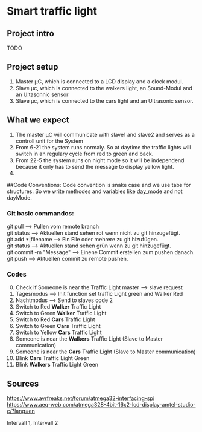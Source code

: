 <h1> Smart traffic light</h1>
<h2>Project intro</h2>
    <p> TODO</p>
<h2>Project setup</h2>
    <ol>
        <li>Master µC, which is connected to a LCD display and a clock modul.</li>
        <li>Slave µc, which is connected to the walkers light, an Sound-Modul and an Ultasonnic sensor</li>
        <li>Slave µc, which is connected to the cars light and an Ultrasonic sensor.</li>
    </ol>
<h2>What we expect</h3>
    <ol>
    <li>The master µC will communicate with slave1 and slave2 and serves as a controll unit for the System</li>
    <li>From 6-21 the system runs normaly. So at daytime the traffic lights will switch in an regulary cycle from red to green and back.</li>
    <li>From 22-5 the system runs on night mode so it will be independend because it only has to send the message to display yellow light. </li>
    <li></li>
    </ol>

    
##Code Conventions:
Code convention is snake case and we use tabs for structures.
So we write methodes and variables like day_mode and not dayMode.


### Git basic commandos:
git pull  --> Pullen vom remote branch <br />
git status --> Aktuellen stand sehen rot wenn nicht zu git hinzugefügt. <br />
git add *|filename --> Ein File oder mehrere zu git hizufügen. <br />
git status --> Aktuellen stand sehen grün wenn zu git hinzugefügt. <br />
git commit -m "Message" --> Einene Commit erstellen zum pushen danach. <br />
git push --> Aktuellen commit zu remote pushen. <br />

### Codes 
0) Check if Someone is near the Traffic Light master --> slave request
1) Tagesmodus -->  Init function set traffic Light green and Walker Red
2) Nachtmodus --> Send to slaves code 2
3) Switch to Red <b>Walker</b> Traffic Light
4) Switch to Green <b>Walker</b> Traffic Light
5) Switch to Red <b>Cars</b> Traffic Light
6) Switch to Green <b>Cars</b> Traffic Light
7) Switch to Yellow <b>Cars</b> Traffic Light
8) Someone is near the <b>Walkers</b> Traffic Light (Slave to Master communication)
9) Someone is near the <b>Cars</b> Traffic Light (Slave to Master communication)
10) Blink <b>Cars</b> Traffic Light Green
11) Blink <b>Walkers</b> Traffic Light Green

## Sources 
https://www.avrfreaks.net/forum/atmega32-interfacing-spi
https://www.aeq-web.com/atmega328-4bit-16x2-lcd-display-amtel-studio-c/?lang=en

Intervall 1, Intervall 2


